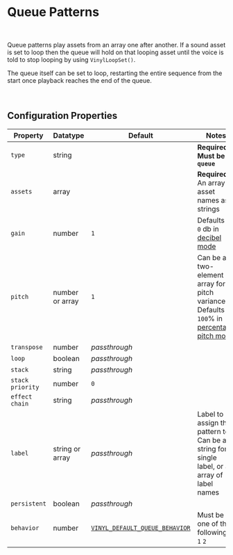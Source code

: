 # Queue Patterns

&nbsp;

Queue patterns play assets from an array one after another. If a sound asset is set to loop then the queue will hold on that looping asset until the voice is told to stop looping by using `VinylLoopSet()`.

The queue itself can be set to loop, restarting the entire sequence from the start once playback reaches the end of the queue.

&nbsp;

## Configuration Properties

|Property        |Datatype        |Default                                        |Notes                                                                                                      |
|----------------|----------------|-----------------------------------------------|-----------------------------------------------------------------------------------------------------------|
|`type`          |string          |                                               |**Required. Must be `queue`**                                                                              |
|`assets`        |array           |                                               |**Required.** An array of asset names as strings                                                           |
|`gain`          |number          |`1`                                            |Defaults to `0` db in [decibel mode](Config-Macros)                                                        |
|`pitch`         |number or array |`1`                                            |Can be a two-element array for pitch variance. Defaults to `100`% in [percentage pitch mode](Config-Macros)|
|`transpose`     |number          |*passthrough*                                  |                                                                                                           |
|`loop`          |boolean         |*passthrough*                                  |                                                                                                           |
|`stack`         |string          |*passthrough*                                  |                                                                                                           |
|`stack priority`|number          |`0`                                            |                                                                                                           |
|`effect chain`  |string          |*passthrough*                                  |                                                                                                           |
|`label`         |string or array |*passthrough*                                  |Label to assign this pattern to. Can be a string for a single label, or an array of label names            |
|`persistent`    |boolean         |*passthrough*                                  |                                                                                                           |
|`behavior`      |number          |[`VINYL_DEFAULT_QUEUE_BEHAVIOR`](Config-Macros)|Must be one of the following: `0` `1` `2`                                                                  |